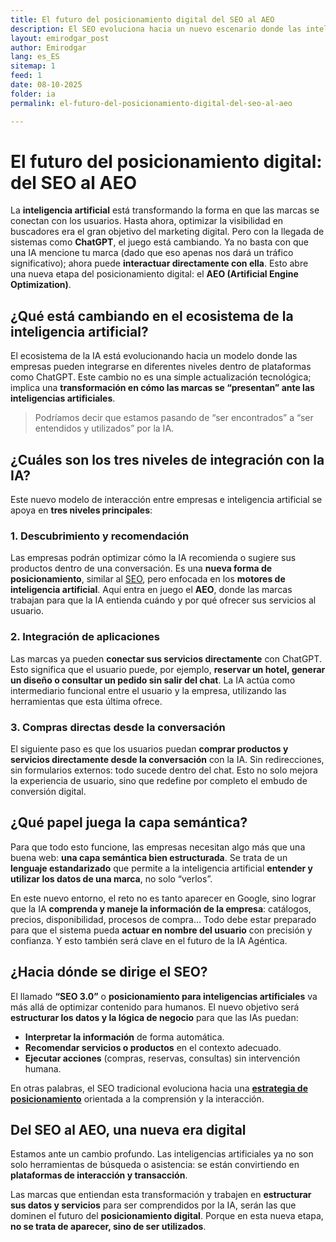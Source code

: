 ```yaml
---
title: El futuro del posicionamiento digital del SEO al AEO
description: El SEO evoluciona hacia un nuevo escenario donde las inteligencias artificiales no solo recomiendan marcas, sino que interactúan con ellas directamente.
layout: emirodgar_post
author: Emirodgar
lang: es_ES
sitemap: 1
feed: 1
date: 08-10-2025
folder: ia
permalink: el-futuro-del-posicionamiento-digital-del-seo-al-aeo

---
```


# El futuro del posicionamiento digital: del SEO al AEO

La **inteligencia artificial** está transformando la forma en que las marcas se conectan con los usuarios. Hasta ahora, optimizar la visibilidad en buscadores era el gran objetivo del marketing digital. Pero con la llegada de sistemas como **ChatGPT**, el juego está cambiando.
Ya no basta con que una IA mencione tu marca (dado que eso apenas nos dará un tráfico significativo); ahora puede **interactuar directamente con ella**. Esto abre una nueva etapa del posicionamiento digital: el **AEO (Artificial Engine Optimization)**.

## ¿Qué está cambiando en el ecosistema de la inteligencia artificial?

El ecosistema de la IA está evolucionando hacia un modelo donde las empresas pueden integrarse en diferentes niveles dentro de plataformas como ChatGPT.
Este cambio no es una simple actualización tecnológica; implica una **transformación en cómo las marcas se “presentan” ante las inteligencias artificiales**.

> Podríamos decir que estamos pasando de “ser encontrados” a “ser entendidos y utilizados” por la IA.

## ¿Cuáles son los tres niveles de integración con la IA?

Este nuevo modelo de interacción entre empresas e inteligencia artificial se apoya en **tres niveles principales**:

### 1. Descubrimiento y recomendación

Las empresas podrán optimizar cómo la IA recomienda o sugiere sus productos dentro de una conversación.
Es una **nueva forma de posicionamiento**, similar al [SEO](https://emirodgar.com/consultor-seo), pero enfocada en los **motores de inteligencia artificial**.
Aquí entra en juego el **AEO**, donde las marcas trabajan para que la IA entienda cuándo y por qué ofrecer sus servicios al usuario.

### 2. Integración de aplicaciones

Las marcas ya pueden **conectar sus servicios directamente** con ChatGPT.
Esto significa que el usuario puede, por ejemplo, **reservar un hotel, generar un diseño o consultar un pedido sin salir del chat**.
La IA actúa como intermediario funcional entre el usuario y la empresa, utilizando las herramientas que esta última ofrece.

### 3. Compras directas desde la conversación

El siguiente paso es que los usuarios puedan **comprar productos y servicios directamente desde la conversación** con la IA.
Sin redirecciones, sin formularios externos: todo sucede dentro del chat.
Esto no solo mejora la experiencia de usuario, sino que redefine por completo el embudo de conversión digital.

## ¿Qué papel juega la capa semántica?

Para que todo esto funcione, las empresas necesitan algo más que una buena web: **una capa semántica bien estructurada**.
Se trata de un **lenguaje estandarizado** que permite a la inteligencia artificial **entender y utilizar los datos de una marca**, no solo “verlos”.

En este nuevo entorno, el reto no es tanto aparecer en Google, sino lograr que la IA **comprenda y maneje la información de la empresa**:
catálogos, precios, disponibilidad, procesos de compra…
Todo debe estar preparado para que el sistema pueda **actuar en nombre del usuario** con precisión y confianza. Y esto también será clave en el futuro de la IA Agéntica.

## ¿Hacia dónde se dirige el SEO?

El llamado **“SEO 3.0”** o **posicionamiento para inteligencias artificiales** va más allá de optimizar contenido para humanos.
El nuevo objetivo será **estructurar los datos y la lógica de negocio** para que las IAs puedan:

* **Interpretar la información** de forma automática.
* **Recomendar servicios o productos** en el contexto adecuado.
* **Ejecutar acciones** (compras, reservas, consultas) sin intervención humana.

En otras palabras, el SEO tradicional evoluciona hacia una **[estrategia de posicionamiento](https://emirodgar.com/estrategia-seo)** orientada a la comprensión y la interacción.

## Del SEO al AEO, una nueva era digital

Estamos ante un cambio profundo.
Las inteligencias artificiales ya no son solo herramientas de búsqueda o asistencia: se están convirtiendo en **plataformas de interacción y transacción**.

Las marcas que entiendan esta transformación y trabajen en **estructurar sus datos y servicios** para ser comprendidos por la IA, serán las que dominen el futuro del **posicionamiento digital**.
Porque en esta nueva etapa, **no se trata de aparecer, sino de ser utilizados**.
